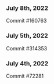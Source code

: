### July 8th, 2022

Commit #160763

### July 5th, 2022

Commit #314353


### July 4th, 2022

Commit #72281
